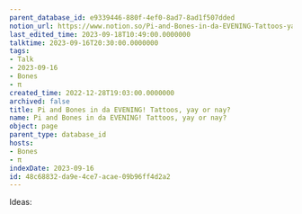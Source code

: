 ```yaml
---
parent_database_id: e9339446-880f-4ef0-8ad7-8ad1f507dded
notion_url: https://www.notion.so/Pi-and-Bones-in-da-EVENING-Tattoos-yay-or-nay-48c68832da9e4ce7acae09b96ff4d2a2
last_edited_time: 2023-09-18T10:49:00.0000000
talktime: 2023-09-16T20:30:00.0000000
tags:
- Talk
- 2023-09-16
- Bones
- π
created_time: 2022-12-28T19:03:00.0000000
archived: false
title: Pi and Bones in da EVENING! Tattoos, yay or nay?
name: Pi and Bones in da EVENING! Tattoos, yay or nay?
object: page
parent_type: database_id
hosts:
- Bones
- π
indexDate: 2023-09-16
id: 48c68832-da9e-4ce7-acae-09b96ff4d2a2
---
```


Ideas:
























